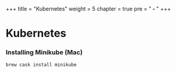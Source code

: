 +++
title = "Kubernetes"
weight = 5
chapter = true
pre = "<b> - </b>"
+++

# Kubernetes

### Installing Minikube (Mac)

```
brew cask install minikube
```
